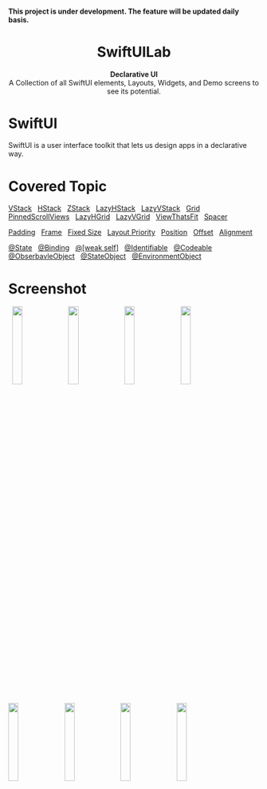 <h4>This project is under development. The feature will be updated daily basis.</h4>
<h1 align="center">SwiftUILab</h1>
<div align="center">
  <strong>Declarative UI</strong>
</div>
<div align="center">
  A Collection of all SwiftUI elements, Layouts, Widgets, and Demo screens to see its potential.
</div>

<div></div>

# SwiftUI
SwiftUI is a user interface toolkit that lets us design apps in a declarative way.

# Covered Topic
<p align="left">
  <a href = "https://github.com/kamrul3288/SwiftUILab/blob/main/SwiftUILab/Views/Layouts/VStack/VStackUiView.swift">VStack</a>
  &nbsp;
  <a href = "https://github.com/kamrul3288/SwiftUILab/blob/main/SwiftUILab/Views/Layouts/HStack/HStackUiView.swift">HStack</a>
   &nbsp;
  <a href = "https://github.com/kamrul3288/SwiftUILab/blob/main/SwiftUILab/Views/Layouts/ZStack/ZStackUiView.swift">ZStack</a>
  &nbsp;
  <a href = "https://github.com/kamrul3288/SwiftUILab/blob/main/SwiftUILab/Views/Layouts/LazyHStack/LazyHStackUiView.swift">LazyHStack</a>
   &nbsp;
  <a href = "https://github.com/kamrul3288/SwiftUILab/SwiftUILab/Views/Layouts/LazyVStack/LazyVStackUiView.swift">LazyVStack</a>
   &nbsp;
  <a href = "https://github.com/kamrul3288/SwiftUILab/SwiftUILab/Views/Layouts/Grid/GridUIView.swift">Grid</a>
   &nbsp;
  <a href = "https://github.com/kamrul3288/SwiftUILab/SwiftUILab/Views/Layouts/PinnedScrollView/PinnedScrollUIView.swift">PinnedScrollViews</a>
   &nbsp;
  <a href = "https://github.com/kamrul3288/SwiftUILab/SwiftUILab/Views/Layouts/LazyHGrid/LazyHGridUIView.swift">LazyHGrid</a>
   &nbsp;
  <a href = "https://github.com/kamrul3288/SwiftUILab/SwiftUILab/Views/Layouts/LazyVGrid/LazyVGridUIView.swift">LazyVGrid</a>
   &nbsp;
  <a href = "https://github.com/kamrul3288/SwiftUILab/SwiftUILab/Views/Layouts/ViewThatFit/ViewThatFitsUIView.swift">ViewThatsFit</a>
   &nbsp;
  <a href = "https://github.com/kamrul3288/SwiftUILab/SwiftUILab/Views/Layouts/Spacer/SpacerUIView.swift">Spacer</a>
</p>
<p align="left">
  <a href = "https://github.com/kamrul3288/SwiftUILab/SwiftUILab/Views/LaytoutAdjustment/PaddingUIView.swift">Padding</a>
  &nbsp;
  <a href = "https://github.com/kamrul3288/SwiftUILab/SwiftUILab/Views/LaytoutAdjustment/FrameUIView.swift">Frame</a>
   &nbsp;
  <a href = "https://github.com/kamrul3288/SwiftUILab/SwiftUILab/Views/LaytoutAdjustment/FixedSizeUIView.swift">Fixed Size</a>
  &nbsp;
  <a href = "https://github.com/kamrul3288/SwiftUILab/SwiftUILab/Views/LaytoutAdjustment/LayoutPriorityUIView.swift">Layout Priority</a>
   &nbsp;
  <a href = "https://github.com/kamrul3288/SwiftUILab/SwiftUILab/Views/LaytoutAdjustment/PositionUIView.swift">Position</a>
   &nbsp;
  <a href = "https://github.com/kamrul3288/SwiftUILab/SwiftUILab/Views/LaytoutAdjustment/OffsetUIView.swift">Offset</a>
   &nbsp;
  <a href = "https://github.com/kamrul3288/SwiftUILab/SwiftUILab/Views/LaytoutAdjustment/AlignmentUIView.swift">Alignment</a>
</p>
<p align="left">
  <a href = "https://github.com/kamrul3288/SwiftUILab/SwiftUILab/Views/CoreComponent/StateProperty">@State</a>
  &nbsp;
  <a href = "https://github.com/kamrul3288/SwiftUILab/SwiftUILab/Views/CoreComponent/BindingProperty">@Binding</a>
  &nbsp;
  <a href = "https://github.com/kamrul3288/SwiftUILab/SwiftUILab/Views/CoreComponent/WeakSelf">@[weak self]</a>
  &nbsp;
  <a href = "https://github.com/kamrul3288/SwiftUILab/SwiftUILab/Views/CoreComponent/Identifiable">@Identifiable</a>
  &nbsp;
  <a href = "https://github.com/kamrul3288/SwiftUILab/SwiftUILab/Views/CoreComponent/Codeable">@Codeable</a>
  &nbsp;
  <a href = "https://github.com/kamrul3288/SwiftUILab/SwiftUILab/Views/CoreComponent/ObservableAndStateObject">@ObserbavleObject</a>
  &nbsp;
  <a href = "https://github.com/kamrul3288/SwiftUILab/SwiftUILab/Views/CoreComponent/ObservableAndStateObject">@StateObject</a>
  &nbsp;
  <a href = "https://github.com/kamrul3288/SwiftUILab/SwiftUILab/Views/CoreComponent/EnvironmentObject">@EnvironmentObject</a>
  &nbsp;
  
</p>

# Screenshot
<p align="left">
  &nbsp;
  <img src="https://drive.google.com/uc?export=view&id=1SD3wzTAHV4hD4f3XjjGvh74RTUwa49tr" width="20%">
  &nbsp;
  <img src="https://drive.google.com/uc?export=view&id=1w0gcyzGUmL1RgaRP8DsHw580TITBgklj" width="20%">
  &nbsp;
  <img src="https://drive.google.com/uc?export=view&id=1wKNHm3idQ7RrWvDMbNtRO9tZZc-4QzP3" width="20%">
  &nbsp;
  <img src="https://drive.google.com/uc?export=view&id=1ag3N3cf4bXGhw_BjfoEux1dRX-jfdm-r" width="20%">
</p>
<p align="left">
  <img src="https://drive.google.com/uc?export=view&id=1y-qK6SFz1hpX6I7O1GE9WvkE5kQ-UUm5" width="20%">
  &nbsp;
  <img src="https://drive.google.com/uc?export=view&id=1OnJADFlGwfCcr1YDvYDhHE4pf-O6Dbhf" width="20%">
   &nbsp;
  <img src="https://drive.google.com/uc?export=view&id=1uVFLL4ZpBAxlJVYxxQHR9dpAmmZMtwQn" width="20%">
  &nbsp;
  <img src="https://drive.google.com/uc?export=view&id=1WK6PszyOknwRvAH5t1ixcXyHqIYBc14m" width="20%">
</p>

